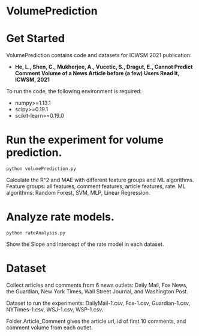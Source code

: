 # VolumePrediction
# Get Started

VolumePrediction contains code and datasets for ICWSM 2021 publication:

* **He, L., Shen, C., Mukherjee, A., Vucetic, S., Dragut, E., Cannot Predict Comment Volume of a News Article before (a few) Users Read It, ICWSM, 2021**

To run the code, the following environment is required:
* numpy>=1.13.1
* scipy>=0.19.1
* scikit-learn>=0.19.0

# Run the experiment for volume prediction. 
``
python volumePrediction.py
``

Calculate the R^2 and MAE with different feature groups and ML algorithms.
Feature groups: all features, comment features, article features, rate.
ML algorithms: Random Forest, SVM, MLP, Linear Regression.


# Analyze rate models.
``
python rateAnalysis.py
``

Show the Slope and Intercept of the rate model in each dataset.


# Dataset
Collect articles and comments from 6 news outlets: Daily Mail, Fox News, the Guardian, New York Times, Wall Street Journal, and Washington Post.

Dataset to run the experiments: DailyMail-1.csv, Fox-1.csv, Guardian-1.csv, NYTimes-1.csv, WSJ-1.csv, WSP-1.csv.

Folder Article_Comment gives the article url, id of first 10 comments, and comment volume from each outlet.

